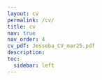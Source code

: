```yaml
---
layout: cv
permalink: /cv/
title: cv
nav: true
nav_order: 4
cv_pdf: Jesseba_CV_mar25.pdf
description:
toc:
  sidebar: left
---
```

